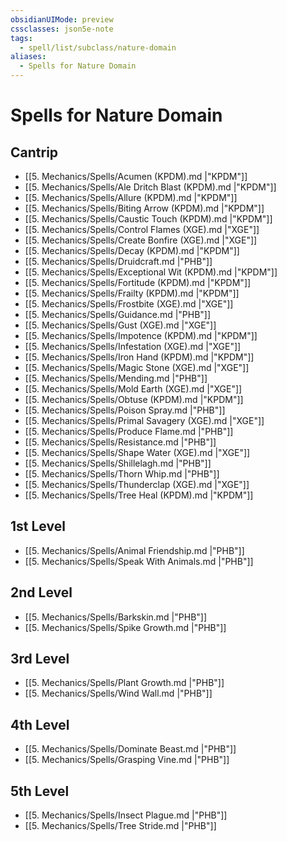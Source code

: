 ```yaml
---
obsidianUIMode: preview
cssclasses: json5e-note
tags:
  - spell/list/subclass/nature-domain
aliases:
  - Spells for Nature Domain
---
```

# Spells for Nature Domain

## Cantrip

- [[5. Mechanics/Spells/Acumen (KPDM).md \|"KPDM"]] 
- [[5. Mechanics/Spells/Ale Dritch Blast (KPDM).md \|"KPDM"]] 
- [[5. Mechanics/Spells/Allure (KPDM).md \|"KPDM"]] 
- [[5. Mechanics/Spells/Biting Arrow (KPDM).md \|"KPDM"]] 
- [[5. Mechanics/Spells/Caustic Touch (KPDM).md \|"KPDM"]] 
- [[5. Mechanics/Spells/Control Flames (XGE).md \|"XGE"]] 
- [[5. Mechanics/Spells/Create Bonfire (XGE).md \|"XGE"]] 
- [[5. Mechanics/Spells/Decay (KPDM).md \|"KPDM"]] 
- [[5. Mechanics/Spells/Druidcraft.md \|"PHB"]] 
- [[5. Mechanics/Spells/Exceptional Wit (KPDM).md \|"KPDM"]] 
- [[5. Mechanics/Spells/Fortitude (KPDM).md \|"KPDM"]] 
- [[5. Mechanics/Spells/Frailty (KPDM).md \|"KPDM"]] 
- [[5. Mechanics/Spells/Frostbite (XGE).md \|"XGE"]] 
- [[5. Mechanics/Spells/Guidance.md \|"PHB"]] 
- [[5. Mechanics/Spells/Gust (XGE).md \|"XGE"]] 
- [[5. Mechanics/Spells/Impotence (KPDM).md \|"KPDM"]] 
- [[5. Mechanics/Spells/Infestation (XGE).md \|"XGE"]] 
- [[5. Mechanics/Spells/Iron Hand (KPDM).md \|"KPDM"]] 
- [[5. Mechanics/Spells/Magic Stone (XGE).md \|"XGE"]] 
- [[5. Mechanics/Spells/Mending.md \|"PHB"]] 
- [[5. Mechanics/Spells/Mold Earth (XGE).md \|"XGE"]] 
- [[5. Mechanics/Spells/Obtuse (KPDM).md \|"KPDM"]] 
- [[5. Mechanics/Spells/Poison Spray.md \|"PHB"]] 
- [[5. Mechanics/Spells/Primal Savagery (XGE).md \|"XGE"]] 
- [[5. Mechanics/Spells/Produce Flame.md \|"PHB"]] 
- [[5. Mechanics/Spells/Resistance.md \|"PHB"]] 
- [[5. Mechanics/Spells/Shape Water (XGE).md \|"XGE"]] 
- [[5. Mechanics/Spells/Shillelagh.md \|"PHB"]] 
- [[5. Mechanics/Spells/Thorn Whip.md \|"PHB"]] 
- [[5. Mechanics/Spells/Thunderclap (XGE).md \|"XGE"]] 
- [[5. Mechanics/Spells/Tree Heal (KPDM).md \|"KPDM"]] 

## 1st Level

- [[5. Mechanics/Spells/Animal Friendship.md \|"PHB"]] 
- [[5. Mechanics/Spells/Speak With Animals.md \|"PHB"]] 

## 2nd Level

- [[5. Mechanics/Spells/Barkskin.md \|"PHB"]] 
- [[5. Mechanics/Spells/Spike Growth.md \|"PHB"]] 

## 3rd Level

- [[5. Mechanics/Spells/Plant Growth.md \|"PHB"]] 
- [[5. Mechanics/Spells/Wind Wall.md \|"PHB"]] 

## 4th Level

- [[5. Mechanics/Spells/Dominate Beast.md \|"PHB"]] 
- [[5. Mechanics/Spells/Grasping Vine.md \|"PHB"]] 

## 5th Level

- [[5. Mechanics/Spells/Insect Plague.md \|"PHB"]] 
- [[5. Mechanics/Spells/Tree Stride.md \|"PHB"]]
